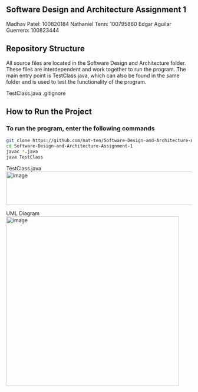 ## Software Design and Architecture Assignment 1

Madhav Patel: 100820184
Nathaniel Tenn: 100795860
Edgar Aguilar Guerrero: 100823444

##  Repository Structure
All source files are located in the Software Design and Architecture folder. These files are interdependent and work together to run the program. The main entry point is TestClass.java, which can also be found in the same folder and is used to test the functionality of the program.

TestClass.java
.gitignore

## How to Run the Project

### To run the program, enter the following commands

```bash
git clone https://github.com/nat-ten/Software-Design-and-Architecture-Assignment-1.git
cd Software-Design-and-Architecture-Assignment-1
javac *.java
java TestClass
```

TestClass.java 
<img width="723" height="91" alt="image" src="https://github.com/user-attachments/assets/747cd1b8-7ebb-4127-b195-65a824624826" />

UML Diagram
<img width="469" height="460" alt="image" src="https://github.com/user-attachments/assets/391ada08-9791-4703-8415-574b847bc834" />




